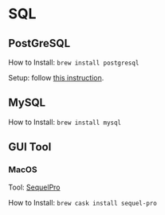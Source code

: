 # SQL

## PostGreSQL

How to Install: `brew install postgresql`

Setup: follow [this instruction](https://gist.github.com/ibraheem4/ce5ccd3e4d7a65589ce84f2a3b7c23a3).

## MySQL

How to Install: `brew install mysql`

## GUI Tool

### MacOS

Tool: [SequelPro](http://www.sequelpro.com/)

How to Install: `brew cask install sequel-pro`